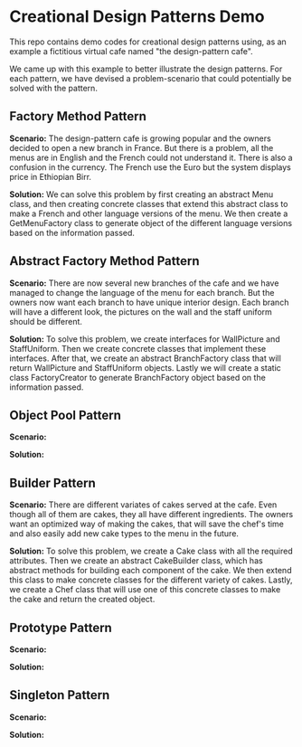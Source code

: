 # Creational Design Patterns Demo
This repo contains demo codes for creational design patterns using, as 
an example a fictitious virtual cafe named "the design-pattern
cafe".

We came up with this example to better illustrate the design patterns.
For each pattern, we have devised a problem-scenario 
that could potentially be solved with the pattern.

## Factory Method Pattern
**Scenario:** The design-pattern cafe is growing popular 
and the owners decided to open a new branch in France. 
But there is a problem, all the menus are in English and 
the French could not understand it. There is also a 
confusion in the currency. The French use the Euro but the 
system displays price in Ethiopian Birr.

**Solution:** We can solve this problem by first creating 
an abstract Menu class, and then creating concrete classes that
extend this abstract class to make a French and other 
language versions of the menu. We then create a 
GetMenuFactory class to generate object of the different 
language versions based on the information passed.

## Abstract Factory Method Pattern 
**Scenario:** There are now several new branches of the cafe
and we have managed to change the language of the menu for 
each branch. But the owners now want each branch to have 
unique interior design. Each branch will have a different look,
the pictures on the wall and the staff uniform should be 
different.

**Solution:** To solve this problem, we create interfaces 
for WallPicture and StaffUniform. Then we create concrete 
classes that implement these interfaces. After that, we create 
an abstract BranchFactory class that will return WallPicture and
StaffUniform objects. Lastly we will create a static class 
FactoryCreator to generate BranchFactory object based on 
the information passed.

## Object Pool Pattern
**Scenario:**

**Solution:**

## Builder Pattern
**Scenario:** There are different variates of cakes served 
at the cafe. Even though all of them are cakes, they all 
have different ingredients. The owners want an optimized way
of making the cakes, that will save the chef's time and also
easily add new cake types to the menu in the future.

**Solution:** To solve this problem, we create a Cake class
with all the required attributes. Then we create an abstract 
CakeBuilder class, which has abstract methods for building
each component of the cake. We then extend this class to make
concrete classes for the different variety of cakes. 
Lastly, we create a Chef class that will use one of this 
concrete classes to make the cake and return the created object.

## Prototype Pattern
**Scenario:**

**Solution:**

## Singleton Pattern
**Scenario:**

**Solution:**